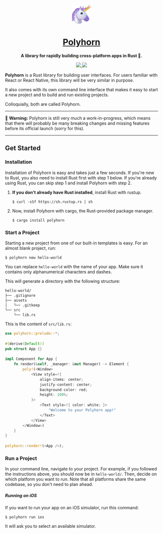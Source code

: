 <p align="center">
    <img src="assets/emoji-polyhorn.png?raw=true" width="64" />
</p>

<h1 align="center">
    <a href="https://polyhorn.com/">
        Polyhorn
    </a>
</h1>

<p align="center">
    <strong>
        A library for rapidly building cross-platform apps in Rust 🦀.
    </strong>
</p>

<p align="center">
    <a href="https://crates.io/crates/polyhorn">
        <img src="https://img.shields.io/crates/v/polyhorn" />
    </a>
    <a href="https://spectrum.chat/polyhorn">
        <img src="https://withspectrum.github.io/badge/badge.svg" />
    </a>
</p>

__Polyhorn__ is a Rust library for building user interfaces. For users familiar
with React or React Native, this library will be very similar in purpose.

It also comes with its own command line interface that makes it easy to start a
new project and to build and run existing projects.

Colloquially, both are called Polyhorn.

---

🚧 __Warning:__ Polyhorn is still very much a work-in-progress, which means that
there will probably be many breaking changes and missing features before its
official launch (sorry for this).

---

## Get Started

### Installation

Installation of Polyhorn is easy and takes just a few seconds. If you're new to
Rust, you also need to install Rust first with step 1 below. If you're already
using Rust, you can skip step 1 and install Polyhorn with step 2.

1. __If you don't already have Rust installed__, install Rust with rustup.

   ```
   $ curl -sSf https://sh.rustup.rs | sh
   ```

2. Now, install Polyhorn with cargo, the Rust-provided package manager.

   ```
   $ cargo install polyhorn
   ```

### Start a Project

Starting a new project from one of our built-in templates is easy. For an almost
blank project, run:

```
$ polyhorn new hello-world
````

You can replace `hello-world` with the name of your app. Make sure it contains
only alphanumerical characters and dashes.

This will generate a directory with the following structure:

```
hello-world/
├── .gitignore
├── assets
│   └── .gitkeep
└── src
    └── lib.rs
```

This is the content of `src/lib.rs`:

```rust
use polyhorn::prelude::*;

#[derive(Default)]
pub struct App {}

impl Component for App {
    fn render(&self, _manager: &mut Manager) -> Element {
        poly!(<Window>
            <View style=!{
                align-items: center;
                justify-content: center;
                background-color: red;
                height: 100%;
            }>
                <Text style=!{ color: white; }>
                    "Welcome to your Polyhorn app!"
                </Text>
            </View>
        </Window>)
    }
}

polyhorn::render!(<App />);
```

### Run a Project

In your command line, navigate to your project. For example, if you followed the
instructions above, you should now be in `hello-world/`. Then, decide on which
platform you want to run. Note that all platforms share the same codebase, so
you don't need to plan ahead.

##### Running on iOS

If you want to run your app on an iOS simulator, run this command:

```
$ polyhorn run ios
```

It will ask you to select an available simulator.
